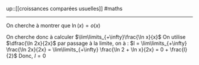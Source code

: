 up::[[croissances comparées usuelles]]
#maths

---

On cherche à montrer que $\ln(x) = o(x)$

On cherche donc à calculer $\lim\limits_{+\infty}\frac{\ln x}{x}$
On utilise $\dfrac{\ln 2x}{2x}$
par passage à la limite, on à :
$l = \lim\limits_{+\infty} \frac{\ln 2x}{2x} = \lim\limits_{+\infty} \frac{\ln 2 + \ln x}{2x} = 0 + \frac{l}{2}$
Donc, $l = 0$
